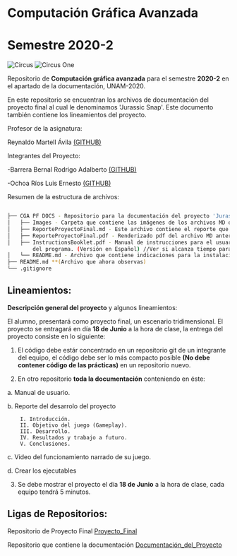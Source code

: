 # Computación Gráfica Avanzada  
# Semestre 2020-2

![Circus](Images/circus.png)
![Circus One](Images/circus2.png)

 Repositorio de **Computación gráfica avanzada** para el semestre **2020-2** en el apartado de la documentación, UNAM-2020.

En este repositorio se encuentran los archivos de documentación del proyecto final al cual le denominamos 'Jurassic Snap'. Este documento también contiene los lineamientos del proyecto.

Profesor de la asignatura:

Reynaldo Martell Ávila [(GITHUB)](https://github.com/rmartella)

Integrantes del Proyecto:

-Barrera Bernal Rodrigo Adalberto [(GITHUB)](https://github.com/Leor8a)

-Ochoa Ríos Luis Ernesto [(GITHUB)](https://github.com/Leor8a)


Resumen de la estructura de archivos:


```bash

├── CGA PF DOCS - Repositorio para la documentación del proyecto 'Jurassic Snap'.
│   ├── Images - Carpeta que contiene las imágenes de los archivos MD del repositorio.
│   ├── ReporteProyectoFinal.md - Este archivo contiene el reporte que se nos pidió como documento para la entrega del proyecto.
│   ├── ReporteProyectoFinal.pdf - Renderizado pdf del archivo MD anterior.
│   ├── InstructionsBooklet.pdf - Manual de instrucciones para el usuario final, se describe en detalle los controles   
        del programa. (Versión en Español) //Ver si alcanza tiempo para una vs en Inglés.
│   └── README.md - Archivo que contiene indicaciones para la instalación del programa.
├── README.md **(Archivo que ahora observas)
└── .gitignore

```

## Lineamientos:

**Descripción general del proyecto** y algunos lineamientos:

El alumno, presentará como proyecto final, un escenario tridimensional. El proyecto se entragará en día **18 de Junio** a la hora de clase, la entrega del proyecto consiste en lo siguiente:


1) El código debe estár concentrado en un repositorio git de un integrante del equipo, el código debe ser lo más compacto posible **(No debe contener código de las prácticas)** en un repositorio nuevo.

2) En otro repositorio  **toda la documentación** conteniendo en éste:


a. Manual de usuario.

b. Reporte del desarrolo del proyecto

        I. Introducción.
        II. Objetivo del juego (Gameplay).
        III. Desarrollo.
        IV. Resultados y trabajo a futuro.
        V. Conclusiones.
c. Video del funcionamiento narrado de su juego.

d. Crear los ejecutables


3) Se debe mostrar el proyecto el día **18 de Junio** a la hora de clase, cada equipo tendrá 5 minutos.


## Ligas de Repositorios:

Repositorio de Proyecto Final [Proyecto_Final](https://github.com/rockbarrera/ProyectoCGA_2020_2)

Repositorio que contiene la documentación [Documentación_del_Proyecto](https://github.com/Leor8a/CGA-PF-DOCS)
